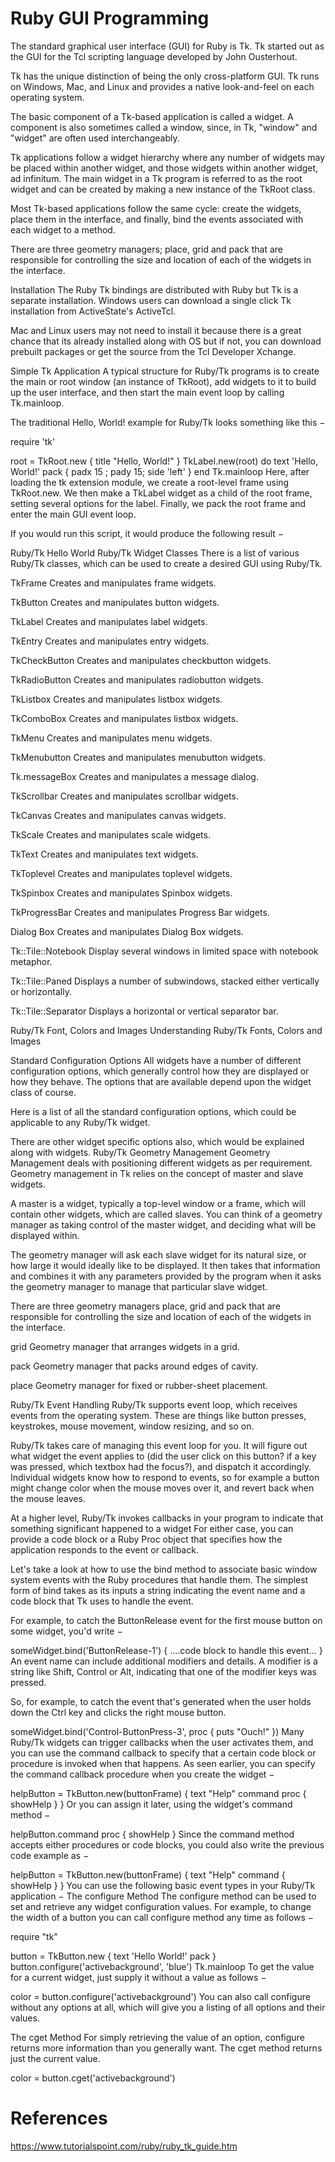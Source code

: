 # Ruby GUI Programming

The standard graphical user interface (GUI) for Ruby is Tk. Tk started out as the GUI for the Tcl scripting language developed by John Ousterhout.

Tk has the unique distinction of being the only cross-platform GUI. Tk runs on Windows, Mac, and Linux and provides a native look-and-feel on each operating system.

The basic component of a Tk-based application is called a widget. A component is also sometimes called a window, since, in Tk, "window" and "widget" are often used interchangeably.

Tk applications follow a widget hierarchy where any number of widgets may be placed within another widget, and those widgets within another widget, ad infinitum. The main widget in a Tk program is referred to as the root widget and can be created by making a new instance of the TkRoot class.

Most Tk-based applications follow the same cycle: create the widgets, place them in the interface, and finally, bind the events associated with each widget to a method.

There are three geometry managers; place, grid and pack that are responsible for controlling the size and location of each of the widgets in the interface.

Installation
The Ruby Tk bindings are distributed with Ruby but Tk is a separate installation. Windows users can download a single click Tk installation from ActiveState's ActiveTcl.

Mac and Linux users may not need to install it because there is a great chance that its already installed along with OS but if not, you can download prebuilt packages or get the source from the Tcl Developer Xchange.

Simple Tk Application
A typical structure for Ruby/Tk programs is to create the main or root window (an instance of TkRoot), add widgets to it to build up the user interface, and then start the main event loop by calling Tk.mainloop.

The traditional Hello, World! example for Ruby/Tk looks something like this −

require 'tk'

root = TkRoot.new { title "Hello, World!" }
TkLabel.new(root) do
   text 'Hello, World!'
   pack { padx 15 ; pady 15; side 'left' }
end
Tk.mainloop
Here, after loading the tk extension module, we create a root-level frame using TkRoot.new. We then make a TkLabel widget as a child of the root frame, setting several options for the label. Finally, we pack the root frame and enter the main GUI event loop.

If you would run this script, it would produce the following result −

Ruby/Tk Hello World
Ruby/Tk Widget Classes
There is a list of various Ruby/Tk classes, which can be used to create a desired GUI using Ruby/Tk.

TkFrame Creates and manipulates frame widgets.

TkButton Creates and manipulates button widgets.

TkLabel Creates and manipulates label widgets.

TkEntry Creates and manipulates entry widgets.

TkCheckButton Creates and manipulates checkbutton widgets.

TkRadioButton Creates and manipulates radiobutton widgets.

TkListbox Creates and manipulates listbox widgets.

TkComboBox Creates and manipulates listbox widgets.

TkMenu Creates and manipulates menu widgets.

TkMenubutton Creates and manipulates menubutton widgets.

Tk.messageBox Creates and manipulates a message dialog.

TkScrollbar Creates and manipulates scrollbar widgets.

TkCanvas Creates and manipulates canvas widgets.

TkScale Creates and manipulates scale widgets.

TkText Creates and manipulates text widgets.

TkToplevel Creates and manipulates toplevel widgets.

TkSpinbox Creates and manipulates Spinbox widgets.

TkProgressBar Creates and manipulates Progress Bar widgets.

Dialog Box Creates and manipulates Dialog Box widgets.

Tk::Tile::Notebook Display several windows in limited space with notebook metaphor.

Tk::Tile::Paned Displays a number of subwindows, stacked either vertically or horizontally.

Tk::Tile::Separator Displays a horizontal or vertical separator bar.

Ruby/Tk Font, Colors and Images Understanding Ruby/Tk Fonts, Colors and Images

Standard Configuration Options
All widgets have a number of different configuration options, which generally control how they are displayed or how they behave. The options that are available depend upon the widget class of course.

Here is a list of all the standard configuration options, which could be applicable to any Ruby/Tk widget.

There are other widget specific options also, which would be explained along with widgets.
Ruby/Tk Geometry Management
Geometry Management deals with positioning different widgets as per requirement. Geometry management in Tk relies on the concept of master and slave widgets.

A master is a widget, typically a top-level window or a frame, which will contain other widgets, which are called slaves. You can think of a geometry manager as taking control of the master widget, and deciding what will be displayed within.

The geometry manager will ask each slave widget for its natural size, or how large it would ideally like to be displayed. It then takes that information and combines it with any parameters provided by the program when it asks the geometry manager to manage that particular slave widget.

There are three geometry managers place, grid and pack that are responsible for controlling the size and location of each of the widgets in the interface.

grid Geometry manager that arranges widgets in a grid.

pack Geometry manager that packs around edges of cavity.

place Geometry manager for fixed or rubber-sheet placement.

Ruby/Tk Event Handling
Ruby/Tk supports event loop, which receives events from the operating system. These are things like button presses, keystrokes, mouse movement, window resizing, and so on.

Ruby/Tk takes care of managing this event loop for you. It will figure out what widget the event applies to (did the user click on this button? if a key was pressed, which textbox had the focus?), and dispatch it accordingly. Individual widgets know how to respond to events, so for example a button might change color when the mouse moves over it, and revert back when the mouse leaves.

At a higher level, Ruby/Tk invokes callbacks in your program to indicate that something significant happened to a widget For either case, you can provide a code block or a Ruby Proc object that specifies how the application responds to the event or callback.

Let's take a look at how to use the bind method to associate basic window system events with the Ruby procedures that handle them. The simplest form of bind takes as its inputs a string indicating the event name and a code block that Tk uses to handle the event.

For example, to catch the ButtonRelease event for the first mouse button on some widget, you'd write −

someWidget.bind('ButtonRelease-1') {
   ....code block to handle this event...
}
An event name can include additional modifiers and details. A modifier is a string like Shift, Control or Alt, indicating that one of the modifier keys was pressed.

So, for example, to catch the event that's generated when the user holds down the Ctrl key and clicks the right mouse button.

someWidget.bind('Control-ButtonPress-3', proc { puts "Ouch!" })
Many Ruby/Tk widgets can trigger callbacks when the user activates them, and you can use the command callback to specify that a certain code block or procedure is invoked when that happens. As seen earlier, you can specify the command callback procedure when you create the widget −

helpButton = TkButton.new(buttonFrame) {
   text "Help"
   command proc { showHelp }
}
Or you can assign it later, using the widget's command method −

helpButton.command proc { showHelp }
Since the command method accepts either procedures or code blocks, you could also write the previous code example as −

helpButton = TkButton.new(buttonFrame) {
   text "Help"
   command { showHelp }
}
You can use the following basic event types in your Ruby/Tk application −
The configure Method
The configure method can be used to set and retrieve any widget configuration values. For example, to change the width of a button you can call configure method any time as follows −

require "tk"

button = TkButton.new {
   text 'Hello World!'
   pack
}
button.configure('activebackground', 'blue')
Tk.mainloop
To get the value for a current widget, just supply it without a value as follows −

color = button.configure('activebackground')
You can also call configure without any options at all, which will give you a listing of all options and their values.

The cget Method
For simply retrieving the value of an option, configure returns more information than you generally want. The cget method returns just the current value.

color = button.cget('activebackground')

# References
https://www.tutorialspoint.com/ruby/ruby_tk_guide.htm

